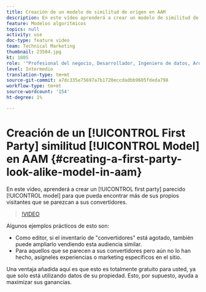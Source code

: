 ```yaml
---
title: Creación de un modelo de similitud de origen en AAM
description: En este vídeo aprenderá a crear un modelo de similitud de origen, de modo que pueda encontrar más visitantes que se parezcan a sus convertidores.
feature: Modelos algorítmicos
topics: null
activity: use
doc-type: feature video
team: Technical Marketing
thumbnail: 23504.jpg
kt: 1805
role: '"Profesional del negocio, Desarrollador, Ingeniero de datos, Arquitecto, Arquitecto de datos, Administrador, Líder"'
level: Intermedio
translation-type: tm+mt
source-git-commit: a7dc335e75697a7b1720eccdadbb9605fdeda798
workflow-type: tm+mt
source-wordcount: '154'
ht-degree: 1%

---
```



# Creación de un [!UICONTROL First Party] similitud [!UICONTROL Model] en AAM {#creating-a-first-party-look-alike-model-in-aam}

En este vídeo, aprenderá a crear un [!UICONTROL first party] parecido [!UICONTROL model] para que pueda encontrar más de sus propios visitantes que se parezcan a sus convertidores.

>[!VIDEO](https://video.tv.adobe.com/v/23504/?quality=12)

Algunos ejemplos prácticos de esto son:

* Como editor, si el inventario de &quot;convertidores&quot; está agotado, también puede ampliarlo vendiendo esta audiencia similar.
* Para aquellos que se parecen a sus convertidores pero aún no lo han hecho, asígneles experiencias o marketing específicos en el sitio.

Una ventaja añadida aquí es que esto es totalmente gratuito para usted, ya que solo está utilizando datos de su propiedad. Esto, por supuesto, ayuda a maximizar sus ganancias.
